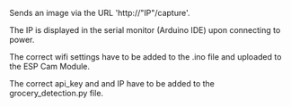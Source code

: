 Sends an image via the URL 'http://"IP"/capture'. 

The IP is displayed in the serial monitor (Arduino IDE) upon connecting to power.

The correct wifi settings have to be added to the .ino file and uploaded to the ESP Cam Module.

The correct api_key and and IP have to be added to the grocery_detection.py file. 
